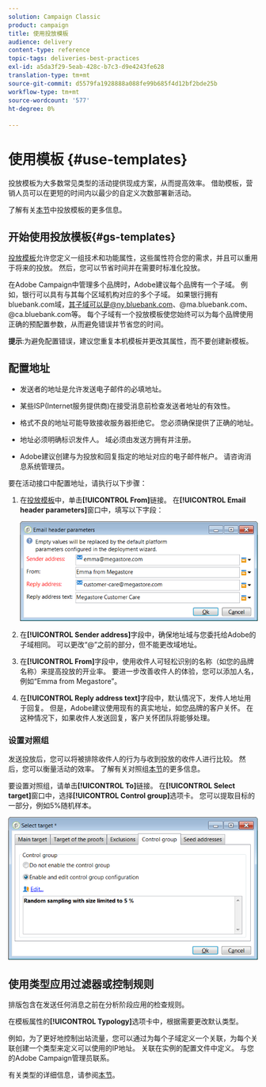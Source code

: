 ```yaml
---
solution: Campaign Classic
product: campaign
title: 使用投放模板
audience: delivery
content-type: reference
topic-tags: deliveries-best-practices
exl-id: a5da3f29-5eab-428c-b7c3-d9e4243fe628
translation-type: tm+mt
source-git-commit: d5579fa1928888a088fe99b685f4d12bf2bde25b
workflow-type: tm+mt
source-wordcount: '577'
ht-degree: 0%

---
```


# 使用模板 {#use-templates}

投放模板为大多数常见类型的活动提供现成方案，从而提高效率。 借助模板，营销人员可以在更短的时间内以最少的自定义次数部署新活动。

了解有关[本节](../../delivery/using/creating-a-delivery-template.md)中投放模板的更多信息。

## 开始使用投放模板{#gs-templates}

[投放模板](../../delivery/using/creating-a-delivery-template.md)允许您定义一组技术和功能属性，这些属性符合您的需求，并且可以重用于将来的投放。 然后，您可以节省时间并在需要时标准化投放。

在Adobe Campaign中管理多个品牌时，Adobe建议每个品牌有一个子域。 例如，银行可以具有与其每个区域机构对应的多个子域。 如果银行拥有bluebank.com域，其子域可以是@ny.bluebank.com、@ma.bluebank.com、@ca.bluebank.com等。 每个子域有一个投放模板使您始终可以为每个品牌使用正确的预配置参数，从而避免错误并节省您的时间。

**提示**:为避免配置错误，建议您重复本机模板并更改其属性，而不要创建新模板。

## 配置地址

* 发送者的地址是允许发送电子邮件的必填地址。

* 某些ISP(Internet服务提供商)在接受消息前检查发送者地址的有效性。

* 格式不良的地址可能导致接收服务器拒绝它。 您必须确保提供了正确的地址。

* 地址必须明确标识发件人。 域必须由发送方拥有并注册。

* Adobe建议创建与为投放和回复指定的地址对应的电子邮件帐户。 请咨询消息系统管理员。

要在活动接口中配置地址，请执行以下步骤：

1. 在[投放模板](../../delivery/using/creating-a-delivery-template.md)中，单击&#x200B;**[!UICONTROL From]**&#x200B;链接。 在&#x200B;**[!UICONTROL Email header parameters]**&#x200B;窗口中，填写以下字段：

   ![](assets/d_best_practices_email_header.png)

1. 在&#x200B;**[!UICONTROL Sender address]**&#x200B;字段中，确保地址域与您委托给Adobe的子域相同。 可以更改“@”之前的部分，但不能更改域地址。

1. 在&#x200B;**[!UICONTROL From]**&#x200B;字段中，使用收件人可轻松识别的名称（如您的品牌名称）来提高投放的开业率。 要进一步改善收件人的体验，您可以添加人名，例如“Emma from Megastore”。

1. 在&#x200B;**[!UICONTROL Reply address text]**&#x200B;字段中，默认情况下，发件人地址用于回复。 但是，Adobe建议使用现有的真实地址，如您品牌的客户关怀。 在这种情况下，如果收件人发送回复，客户关怀团队将能够处理。

### 设置对照组

发送投放后，您可以将被排除收件人的行为与收到投放的收件人进行比较。 然后，您可以衡量活动的效率。 了解有关对照组[本节](../../campaign/using/marketing-campaign-deliveries.md#defining-a-control-group)的更多信息。

要设置对照组，请单击&#x200B;**[!UICONTROL To]**&#x200B;链接。 在&#x200B;**[!UICONTROL Select target]**&#x200B;窗口中，选择&#x200B;**[!UICONTROL Control group]**&#x200B;选项卡。 您可以提取目标的一部分，例如5%随机样本。

![](assets/d_best_practices_control_group.png)

## 使用类型应用过滤器或控制规则

排版包含在发送任何消息之前在分析阶段应用的检查规则。

在模板属性的&#x200B;**[!UICONTROL Typology]**&#x200B;选项卡中，根据需要更改默认类型。

例如，为了更好地控制出站流量，您可以通过为每个子域定义一个关联，为每个关联创建一个类型来定义可以使用的IP地址。 关联在实例的配置文件中定义。 与您的Adobe Campaign管理员联系。

有关类型的详细信息，请参阅[本节](../../campaign/using/about-campaign-typologies.md)。
